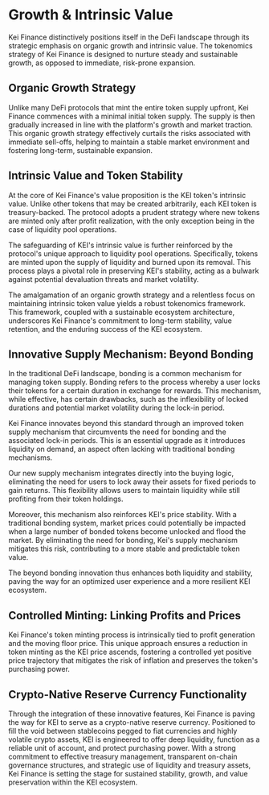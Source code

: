 # Growth & Intrinsic Value

Kei Finance distinctively positions itself in the DeFi landscape through its strategic emphasis on organic growth and intrinsic value. The tokenomics strategy of Kei Finance is designed to nurture steady and sustainable growth, as opposed to immediate, risk-prone expansion.

## **Organic Growth Strategy**

Unlike many DeFi protocols that mint the entire token supply upfront, Kei Finance commences with a minimal initial token supply. The supply is then gradually increased in line with the platform's growth and market traction. This organic growth strategy effectively curtails the risks associated with immediate sell-offs, helping to maintain a stable market environment and fostering long-term, sustainable expansion.

## **Intrinsic Value and Token Stability**

At the core of Kei Finance's value proposition is the KEI token's intrinsic value. Unlike other tokens that may be created arbitrarily, each KEI token is treasury-backed. The protocol adopts a prudent strategy where new tokens are minted only after profit realization, with the only exception being in the case of liquidity pool operations.

The safeguarding of KEI's intrinsic value is further reinforced by the protocol's unique approach to liquidity pool operations. Specifically, tokens are minted upon the supply of liquidity and burned upon its removal. This process plays a pivotal role in preserving KEI's stability, acting as a bulwark against potential devaluation threats and market volatility.

The amalgamation of an organic growth strategy and a relentless focus on maintaining intrinsic token value yields a robust tokenomics framework. This framework, coupled with a sustainable ecosystem architecture, underscores Kei Finance's commitment to long-term stability, value retention, and the enduring success of the KEI ecosystem.

## **Innovative Supply Mechanism: Beyond Bonding**

In the traditional DeFi landscape, bonding is a common mechanism for managing token supply. Bonding refers to the process whereby a user locks their tokens for a certain duration in exchange for rewards. This mechanism, while effective, has certain drawbacks, such as the inflexibility of locked durations and potential market volatility during the lock-in period.

Kei Finance innovates beyond this standard through an improved token supply mechanism that circumvents the need for bonding and the associated lock-in periods. This is an essential upgrade as it introduces liquidity on demand, an aspect often lacking with traditional bonding mechanisms.

Our new supply mechanism integrates directly into the buying logic, eliminating the need for users to lock away their assets for fixed periods to gain returns. This flexibility allows users to maintain liquidity while still profiting from their token holdings.

Moreover, this mechanism also reinforces KEI's price stability. With a traditional bonding system, market prices could potentially be impacted when a large number of bonded tokens become unlocked and flood the market. By eliminating the need for bonding, Kei's supply mechanism mitigates this risk, contributing to a more stable and predictable token value.

The beyond bonding innovation thus enhances both liquidity and stability, paving the way for an optimized user experience and a more resilient KEI ecosystem.

## Controlled Minting: Linking Profits and Prices

Kei Finance's token minting process is intrinsically tied to profit generation and the moving floor price. This unique approach ensures a reduction in token minting as the KEI price ascends, fostering a controlled yet positive price trajectory that mitigates the risk of inflation and preserves the token's purchasing power.

## Crypto-Native Reserve Currency Functionality

Through the integration of these innovative features, Kei Finance is paving the way for KEI to serve as a crypto-native reserve currency. Positioned to fill the void between stablecoins pegged to fiat currencies and highly volatile crypto assets, KEI is engineered to offer deep liquidity, function as a reliable unit of account, and protect purchasing power. With a strong commitment to effective treasury management, transparent on-chain governance structures, and strategic use of liquidity and treasury assets, Kei Finance is setting the stage for sustained stability, growth, and value preservation within the KEI ecosystem.
